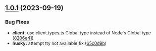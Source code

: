 ## [1.0.1](https://github.com/JonathanLab/statamic-client/compare/v1.0.0...v1.0.1) (2023-09-19)


### Bug Fixes

* **client:** use client.types.ts Global type instead of Node's Global type ([8206e41](https://github.com/JonathanLab/statamic-client/commit/8206e41756b08599a1f80f79e8ac5a0804b55e0e))
* **husky:** attempt tty not available fix ([65c0d9b](https://github.com/JonathanLab/statamic-client/commit/65c0d9ba27c7aa1567a306c2051b4e0edbd25383))
